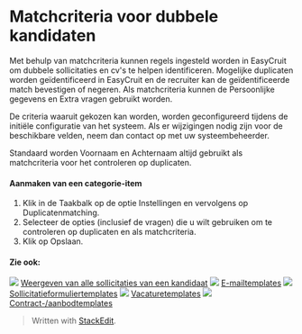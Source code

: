 # Matchcriteria voor dubbele kandidaten

Met behulp van matchcriteria kunnen regels ingesteld worden in EasyCruit om dubbele sollicitaties en cv's te helpen identificeren. Mogelijke duplicaten worden geïdentificeerd in EasyCruit en de recruiter kan de geïdentificeerde match bevestigen of negeren. Als matchcriteria kunnen de Persoonlijke gegevens en Extra vragen gebruikt worden.

De criteria waaruit gekozen kan worden, worden geconfigureerd tijdens de initiële configuratie van het systeem. Als er wijzigingen nodig zijn voor de beschikbare velden, neem dan contact op met uw systeembeheerder.

Standaard worden  Voornaam  en  Achternaam  altijd gebruikt als matchcriteria voor het controleren op duplicaten.

#### Aanmaken van een categorie-item

1.  Klik in de  Taakbalk  op de optie  Instellingen  en vervolgens op  Duplicatenmatching.
2.  Selecteer de opties (inclusief de vragen) die u wilt gebruiken om te controleren op duplicaten en als matchcriteria.
3.  Klik op  Opslaan.  
    

#### Zie ook:

![](../Resources/Images/icon-document-link.png)  [Weergeven van alle sollicitaties van een kandidaat](viewing_a_candidates_multiple_applications.htm)
![](../Resources/Images/icon-document-link.png)  [E-mailtemplates](response_emails.htm)
![](../Resources/Images/icon-document-link.png)  [Sollicitatieformuliertemplates](application_templates.htm)
![](../Resources/Images/icon-document-link.png)  [Vacaturetemplates](vacancy_templates.htm)
![](../Resources/Images/icon-document-link.png)  [Contract-/aanbodtemplates](employment_contacts.htm)


> Written with [StackEdit](https://stackedit.io/).
<!--stackedit_data:
eyJoaXN0b3J5IjpbMjQ4ODE0MzU4XX0=
-->